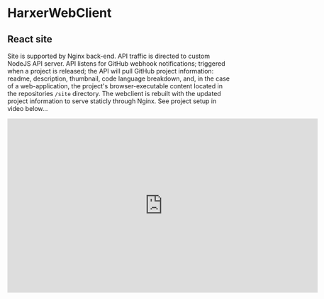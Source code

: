 # HarxerWebClient

## React site

Site is supported by Nginx back-end. API traffic is directed to custom NodeJS API server.
API listens for GitHub webhook notifications; triggered when a project is released; the API
will pull GitHub project information: readme, description, thumbnail, code language
breakdown, and, in the case of a web-application, the project's browser-executable content located
in the repositories `/site` directory. The webclient is rebuilt with the updated project information
to serve staticly through Nginx. See project setup in video below...

<iframe width="700" height="394" src="https://www.youtube.com/embed/McRQTrD-OHw" title="YouTube video player" frameborder="0" allow="clipboard-write; encrypted-media; picture-in-picture" allowfullscreen /> 
<br><br> ##

## Local Dev

`npm install`

`npm start`
